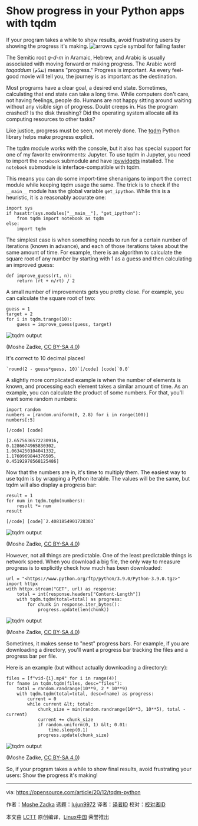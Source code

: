 [#]: collector: (lujun9972)
[#]: translator: (geekpi)
[#]: reviewer: ( )
[#]: publisher: ( )
[#]: url: ( )
[#]: subject: (Show progress in your Python apps with tqdm)
[#]: via: (https://opensource.com/article/20/12/tqdm-python)
[#]: author: (Moshe Zadka https://opensource.com/users/moshez)

Show progress in your Python apps with tqdm
======
If your program takes a while to show results, avoid frustrating users
by showing the progress it's making.
![arrows cycle symbol for failing faster][1]

The Semitic root _q-d-m_ in Aramaic, Hebrew, and Arabic is usually associated with moving forward or making progress. The Arabic word _taqaddum_ (تقدّم) means "progress." Progress is important. As every feel-good movie will tell you, the journey is as important as the destination.

Most programs have a clear goal, a desired end state. Sometimes, calculating that end state can take a long time. While computers don't care, not having feelings, people do. Humans are not happy sitting around waiting without any visible sign of progress. Doubt creeps in. Has the program crashed? Is the disk thrashing? Did the operating system allocate all its computing resources to other tasks?

Like justice, progress must be seen, not merely done. The [tqdm][2] Python library helps make progress explicit.

The tqdm module works with the console, but it also has special support for one of my favorite environments: Jupyter. To use tqdm in Jupyter, you need to import the `notebook` submodule and have [ipywidgets][3] installed. The `notebook` submodule is interface-compatible with tqdm.

This means you can do some import-time shenanigans to import the correct module while keeping tqdm usage the same. The trick is to check if the `__main__` module has the global variable `get_ipython`. While this is a heuristic, it is a reasonably accurate one:


```
import sys
if hasattr(sys.modules["__main__"], "get_ipython"):
    from tqdm import notebook as tqdm
else:
    import tqdm
```

The simplest case is when something needs to run for a certain number of iterations (known in advance), and each of those iterations takes about the same amount of time. For example, there is an algorithm to calculate the square root of any number by starting with 1 as a guess and then calculating an improved guess:


```
def improve_guess(rt, n):
    return (rt + n/rt) / 2
```

A small number of improvements gets you pretty close. For example, you can calculate the square root of two:


```
guess = 1
target = 2
for i in tqdm.trange(10):
    guess = improve_guess(guess, target)
```

![tqdm output][4]

(Moshe Zadke, [CC BY-SA 4.0][5])

It's correct to 10 decimal places!


```
`round(2 - guess*guess, 10)`[/code] [code]`0.0`
```

A slightly more complicated example is when the number of elements is known, and processing each element takes a similar amount of time. As an example, you can calculate the product of some numbers. For that, you'll want some random numbers:


```
import random
numbers = [random.uniform(0, 2.8) for i in range(100)]
numbers[:5]

[/code] [code]

[2.6575636572230916,
0.1286674965830302,
1.0634250104041332,
1.1760969844376505,
0.45192978568125486]
```

Now that the numbers are in, it's time to multiply them. The easiest way to use tqdm is by wrapping a Python iterable. The values will be the same, but tqdm will also display a progress bar:


```
result = 1
for num in tqdm.tqdm(numbers):
    result *= num
result

[/code] [code]`2.4081854901728303`
```

![tqdm output][6]

(Moshe Zadke, [CC BY-SA 4.0][5])

However, not all things are predictable. One of the least predictable things is network speed. When you download a big file, the only way to measure progress is to explicitly check how much has been downloaded:


```
url = "<https://www.python.org/ftp/python/3.9.0/Python-3.9.0.tgz>"
import httpx
with httpx.stream("GET", url) as response:
    total = int(response.headers["Content-Length"])
    with tqdm.tqdm(total=total) as progress:
        for chunk in response.iter_bytes():
            progress.update(len(chunk))
```

![tqdm output][7]

(Moshe Zadke, [CC BY-SA 4.0][5])

Sometimes, it makes sense to "nest" progress bars. For example, if you are downloading a directory, you'll want a progress bar tracking the files and a progress bar per file.

Here is an example (but without actually downloading a directory):


```
files = [f"vid-{i}.mp4" for i in range(4)]
for fname in tqdm.tqdm(files, desc="files"):
    total = random.randrange(10**9, 2 * 10**9)
    with tqdm.tqdm(total=total, desc=fname) as progress:
        current = 0
        while current &lt; total:
            chunk_size = min(random.randrange(10**3, 10**5), total - current)
            current += chunk_size
            if random.uniform(0, 1) &lt; 0.01:
                time.sleep(0.1)
            progress.update(chunk_size)
```

![tqdm output][8]

(Moshe Zadke, [CC BY-SA 4.0][5])

So, if your program takes a while to show final results, avoid frustrating your users: Show the progress it's making!

--------------------------------------------------------------------------------

via: https://opensource.com/article/20/12/tqdm-python

作者：[Moshe Zadka][a]
选题：[lujun9972][b]
译者：[译者ID](https://github.com/译者ID)
校对：[校对者ID](https://github.com/校对者ID)

本文由 [LCTT](https://github.com/LCTT/TranslateProject) 原创编译，[Linux中国](https://linux.cn/) 荣誉推出

[a]: https://opensource.com/users/moshez
[b]: https://github.com/lujun9972
[1]: https://opensource.com/sites/default/files/styles/image-full-size/public/lead-images/fail_progress_cycle_momentum_arrow.png?itok=q-ZFa_Eh (arrows cycle symbol for failing faster)
[2]: https://pypi.org/project/tqdm/
[3]: https://opensource.com/article/20/11/daily-journal-jupyter
[4]: https://opensource.com/sites/default/files/uploads/output_8_0.png (tqdm output)
[5]: https://creativecommons.org/licenses/by-sa/4.0/
[6]: https://opensource.com/sites/default/files/uploads/output_15_0.png (tqdm output)
[7]: https://opensource.com/sites/default/files/uploads/output_18_0.png (tqdm output)
[8]: https://opensource.com/sites/default/files/uploads/output_21_0.png (tqdm output)
